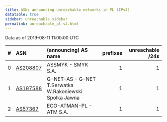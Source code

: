 ```yaml
---
title: ASNs announcing unreachable networks in PL (IPv4)
datatable: true
sidebar: unreachable_sidebar
permalink: unreachable_pl-v4.html
---
```


Data as of 2019-08-11 11:00:00 UTC


<div class="datatable-begin"></div>

|   # | ASN                                      | (announcing) AS name                                   |   prefixes |   unreachable /24s |
|----:|:-----------------------------------------|:-------------------------------------------------------|-----------:|-------------------:|
|   0 | [AS208807](unreachable_AS208807-v4.html) | ASSMYK - SMYK S.A.                                     |          1 |                  1 |
|   1 | [AS197588](unreachable_AS197588-v4.html) | G-NET-AS - G-NET T.Serwatka W.Rakoniewski Spolka Jawna |          1 |                  1 |
|   2 | [AS57367](unreachable_AS57367-v4.html)   | ECO-ATMAN-PL - ATM S.A.                                |          1 |                  1 |

<div class="datatable-end"></div>